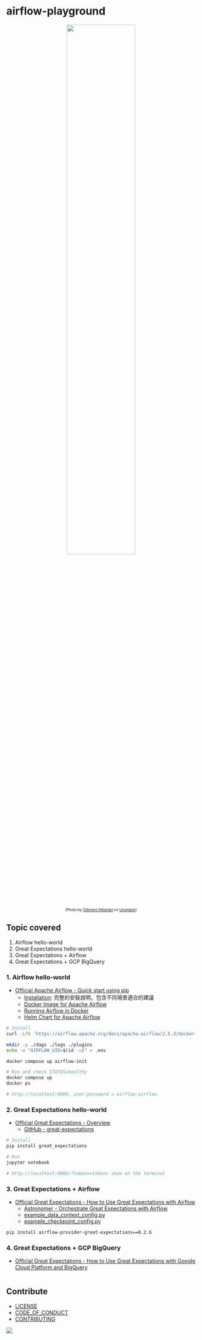 # airflow-playground

<p align="center">
  <img style="width:60%;" src="https://i.imgur.com/Qe3Dzt6.png">
  <br/>
  <sub><sup>(Photo by <a href="https://unsplash.com/@clemhlrdt?utm_source=unsplash&utm_medium=referral&utm_content=creditCopyText">Clément Hélardot</a> on <a href="https://unsplash.com/collections/SV-KO-htOoM/my-first-collection/9b0020f22e02b780910afe3a322692d8?utm_source=unsplash&utm_medium=referral&utm_content=creditCopyText">Unsplash</a>)</sup></sub>
</p>

## Topic covered

1. Airflow hello-world
2. Great Expectations hello-world
3. Great Expectations + Airflow
4. Great Expectations + GCP BigQuery

### 1. Airflow hello-world

* [Official Apache Airflow - Quick start using pip](https://airflow.apache.org/docs/apache-airflow/stable/start.html)
  * [Installation](https://airflow.apache.org/docs/apache-airflow/stable/installation/index.html): 完整的安裝說明，包含不同場景適合的建議
  * [Docker Image for Apache Airflow](https://airflow.apache.org/docs/docker-stack/index.html)
  * [Running Airflow in Docker](https://airflow.apache.org/docs/apache-airflow/stable/howto/docker-compose/index.html)
  * [Helm Chart for Apache Airflow](https://airflow.apache.org/docs/helm-chart/stable/index.html)

```sh
# Install
curl -LfO 'https://airflow.apache.org/docs/apache-airflow/2.5.3/docker-compose.yaml'

mkdir -p ./dags ./logs ./plugins
echo -e "AIRFLOW_UID=$(id -u)" > .env

docker compose up airflow-init

# Run and check STATUS=healthy
docker compose up
docker ps

# http://localhost:8080, user:password = airflow:airflow
```

### 2. Great Expectations hello-world

* [Official Great Expectations - Overview](https://docs.greatexpectations.io/docs/tutorials/quickstart/)
  * [GitHub - great-expectations](https://github.com/great-expectations/great_expectations)

```sh
# Install
pip install great_expectations

# Run
jupyter notebook

# http://localhost:8888/?token=<token> show on the terminal
```

### 3. Great Expectations + Airflow

* [Official Great Expectations - How to Use Great Expectations with Airflow](https://docs.greatexpectations.io/docs/deployment_patterns/how_to_use_great_expectations_with_airflow/)
  * [Astronomer - Orchestrate Great Expectations with Airflow](https://docs.astronomer.io/learn/airflow-great-expectations)
  * [example_data_context_config.py](https://github.com/astronomer/airflow-provider-great-expectations/blob/main/include/great_expectations/object_configs/example_data_context_config.py)
  * [example_checkpoint_config.py](https://github.com/astronomer/airflow-provider-great-expectations/blob/main/include/great_expectations/object_configs/example_checkpoint_config.py)

```sh
pip install airflow-provider-great-expectations==0.2.6
```

### 4. Great Expectations + GCP BigQuery

* [Official Great Expectations - How to Use Great Expectations with Google Cloud Platform and BigQuery](https://docs.greatexpectations.io/docs/deployment_patterns/how_to_use_great_expectations_with_google_cloud_platform_and_bigquery/)

```sh
```

## Contribute

* [LICENSE](LICENSE)
* [CODE_OF_CONDUCT](CODE_OF_CONDUCT.md)
* [CONTRIBUTING](CONTRIBUTING.md)

<a href="https://github.com/an/airflow-playground/graphs/contributors">
  <img src="https://contrib.rocks/image?repo=androchentw/airflow-playground" />
</a>

<!-- Links -->
